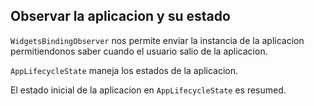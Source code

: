 ## Observar la aplicacion y su estado

`WidgetsBindingObserver` nos permite enviar la instancia de la aplicacion permitiendonos saber cuando el usuario salio de la aplicacion.

`AppLifecycleState` maneja los estados de la aplicacion.

El estado inicial de la aplicacion en `AppLifecycleState` es resumed.